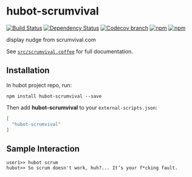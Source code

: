 # hubot-scrumvival
[![Build Status](https://img.shields.io/travis/tommywo/hubot-scrumvival/master.svg)](https://travis-ci.org/tommywo/hubot-scrumvival) [![Dependency Status](https://www.versioneye.com/user/projects/55f5557f3ed8940014000516/badge.svg?style=flat)](https://www.versioneye.com/user/projects/55f5557f3ed8940014000516) [![Codecov branch](https://img.shields.io/codecov/c/github/tommywo/hubot-scrumvival/master.svg)](http://codecov.io/github/tommywo/hubot-scrumvival?branch=master) [![npm](https://img.shields.io/npm/v/hubot-scrumvival.svg)](https://www.npmjs.com/package/hubot-scrumvival) [![npm](https://img.shields.io/npm/dt/hubot-scrumvival.svg)](https://www.npmjs.com/package/hubot-scrumvival)

display nudge from scrumvival.com

See [`src/scrumvival.coffee`](src/scrumvival.coffee) for full documentation.

## Installation

In hubot project repo, run:

`npm install hubot-scrumvival --save`

Then add **hubot-scrumvival** to your `external-scripts.json`:

```json
[
  "hubot-scrumvival"
]
```

## Sample Interaction

```
user1>> hubot scrum
hubot>> So scrum doesn't work, huh?... It’s your f*cking fault.
```

